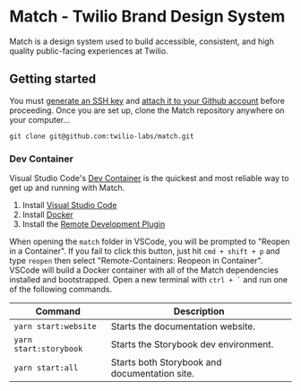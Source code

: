 # Match - Twilio Brand Design System

Match is a design system used to build accessible, consistent, and high quality public-facing experiences at Twilio.

## Getting started

You must [generate an SSH key](https://docs.github.com/en/github/authenticating-to-github/generating-a-new-ssh-key-and-adding-it-to-the-ssh-agent) and [attach it to your Github account](https://docs.github.com/en/github/authenticating-to-github/adding-a-new-ssh-key-to-your-github-account) before proceeding. Once you are set up, clone the Match repository anywhere on your computer...

```shell
git clone git@github.com:twilio-labs/match.git
```

### Dev Container

Visual Studio Code's [Dev Container](https://code.visualstudio.com/docs/remote/containers) is the quickest and most reliable way to get up and running with Match.

1. Install [Visual Studio Code](https://code.visualstudio.com/)
2. Install [Docker](https://hub.docker.com/editions/community/docker-ce-desktop-mac)
3. Install the [Remote Development Plugin](https://marketplace.visualstudio.com/items?itemName=ms-vscode-remote.vscode-remote-extensionpack)

When opening the `match` folder in VSCode, you will be prompted to "Reopen in a Container". If you fail to click this button, just hit `cmd + shift + p` and type `reopen` then select "Remote-Containers: Reopeon in Container". VSCode will build a Docker container with all of the Match dependencies installed and bootstrapped. Open a new terminal with `` ctrl + ` `` and run one of the following commands.

| Command                | Description                                   |
| ---------------------- | --------------------------------------------- |
| `yarn start:website`   | Starts the documentation website.             |
| `yarn start:storybook` | Starts the Storybook dev environment.         |
| `yarn start:all`       | Starts both Storybook and documentation site. |
